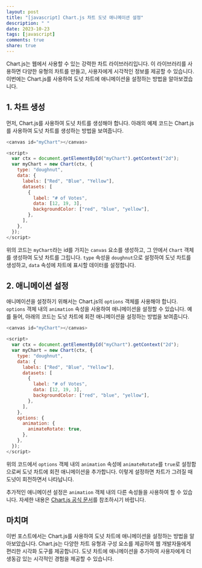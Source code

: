 ```yaml
---
layout: post
title: "[javascript] Chart.js 차트 도넛 애니메이션 설정"
description: " "
date: 2023-10-23
tags: [javascript]
comments: true
share: true
---
```


Chart.js는 웹에서 사용할 수 있는 강력한 차트 라이브러리입니다. 이 라이브러리를 사용하면 다양한 유형의 차트를 만들고, 사용자에게 시각적인 정보를 제공할 수 있습니다. 이번에는 Chart.js를 사용하여 도넛 차트에 애니메이션을 설정하는 방법을 알아보겠습니다.

## 1. 차트 생성

먼저, Chart.js를 사용하여 도넛 차트를 생성해야 합니다. 아래의 예제 코드는 Chart.js를 사용하여 도넛 차트를 생성하는 방법을 보여줍니다.

```javascript
<canvas id="myChart"></canvas>

<script>
  var ctx = document.getElementById("myChart").getContext("2d");
  var myChart = new Chart(ctx, {
    type: "doughnut",
    data: {
      labels: ["Red", "Blue", "Yellow"],
      datasets: [
        {
          label: "# of Votes",
          data: [12, 19, 3],
          backgroundColor: ["red", "blue", "yellow"],
        },
      ],
    },
  });
</script>
```

위의 코드는 `myChart`라는 id를 가지는 `canvas` 요소를 생성하고, 그 안에서 `Chart` 객체를 생성하여 도넛 차트를 그립니다. `type` 속성을 `doughnut`으로 설정하여 도넛 차트를 생성하고, `data` 속성에 차트에 표시할 데이터를 설정합니다.

## 2. 애니메이션 설정

애니메이션을 설정하기 위해서는 Chart.js의 `options` 객체를 사용해야 합니다. `options` 객체 내의 `animation` 속성을 사용하여 애니메이션을 설정할 수 있습니다. 예를 들어, 아래의 코드는 도넛 차트에 회전 애니메이션을 설정하는 방법을 보여줍니다.

```javascript
<canvas id="myChart"></canvas>

<script>
  var ctx = document.getElementById("myChart").getContext("2d");
  var myChart = new Chart(ctx, {
    type: "doughnut",
    data: {
      labels: ["Red", "Blue", "Yellow"],
      datasets: [
        {
          label: "# of Votes",
          data: [12, 19, 3],
          backgroundColor: ["red", "blue", "yellow"],
        },
      ],
    },
    options: {
      animation: {
        animateRotate: true,
      },
    },
  });
</script>
```

위의 코드에서 `options` 객체 내의 `animation` 속성에 `animateRotate`를 `true`로 설정함으로써 도넛 차트에 회전 애니메이션을 추가합니다. 이렇게 설정하면 차트가 그려질 때 도넛이 회전하면서 나타납니다.

추가적인 애니메이션 설정은 `animation` 객체 내의 다른 속성들을 사용하여 할 수 있습니다. 자세한 내용은 [Chart.js 공식 문서](https://www.chartjs.org/docs/latest/configuration/animations.html)를 참조하시기 바랍니다.

## 마치며

이번 포스트에서는 Chart.js를 사용하여 도넛 차트에 애니메이션을 설정하는 방법을 알아보았습니다. Chart.js는 다양한 차트 유형과 구성 요소를 제공하여 웹 개발자들에게 편리한 시각화 도구를 제공합니다. 도넛 차트에 애니메이션을 추가하여 사용자에게 더 생동감 있는 시각적인 경험을 제공할 수 있습니다.
